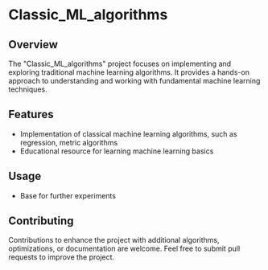 # Classic_ML_algorithms

## Overview
The "Classic_ML_algorithms" project focuses on implementing and exploring traditional machine learning algorithms. It provides a hands-on approach to understanding and working with fundamental machine learning techniques.

## Features
- Implementation of classical machine learning algorithms, such as regression, metric algorithms
- Educational resource for learning machine learning basics

## Usage
- Base for further experiments

## Contributing
Contributions to enhance the project with additional algorithms, optimizations, or documentation are welcome. Feel free to submit pull requests to improve the project.
